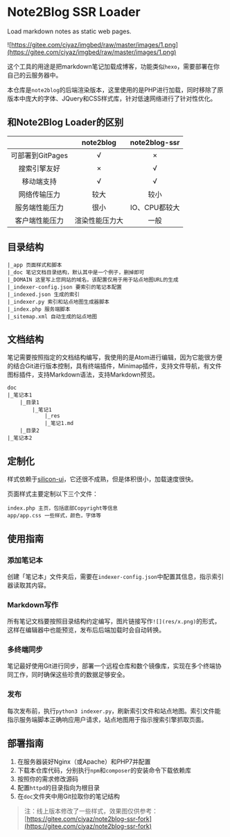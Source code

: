 # Note2Blog SSR Loader

Load markdown notes as static web pages.

![https://gitee.com/ciyaz/imgbed/raw/master/images/1.png](https://gitee.com/ciyaz/imgbed/raw/master/images/1.png)

这个工具的用途是把markdown笔记加载成博客，功能类似`hexo`，需要部署在你自己的云服务器中。

本仓库是`note2blog`的后端渲染版本，这里使用的是PHP进行加载，同时移除了原版本中庞大的字体、JQuery和CSS样式库，针对低速网络进行了针对性优化。

## 和Note2Blog Loader的区别

|                  |   note2blog    | note2blog-ssr |
| :--------------: | :------------: | :-----------: |
| 可部署到GitPages |       √        |       ×       |
|   搜索引擎友好   |       ×        |       √       |
|    移动端支持    |       √        |       √       |
|   网络传输压力   |      较大      |     较小      |
|  服务端性能压力  |      很小      | IO、CPU都较大 |
|  客户端性能压力  | 渲染性能压力大 |     一般      |

## 目录结构

```
|_app 页面样式和脚本
|_doc 笔记文档目录结构，默认其中是一个例子，删掉即可
|_DOMAIN 这里写上您网站的域名，该配置仅用于用于站点地图URL的生成
|_indexer-config.json 要索引的笔记本配置
|_indexed.json 生成的索引
|_indexer.py 索引和站点地图生成器脚本
|_index.php 服务端脚本
|_sitemap.xml 自动生成的站点地图
```

## 文档结构

笔记需要按照指定的文档结构编写，我使用的是Atom进行编辑，因为它能很方便的结合Git进行版本控制，具有终端插件，Minimap插件，支持文件导航，有文件图标插件，支持Markdown语法，支持Markdown预览。

```
doc
|_笔记本1
	|_目录1
		|_笔记1
			|_res
			|_笔记1.md
	|_目录2
|_笔记本2
```

## 定制化

样式依赖于[silicon-ui](https://github.com/CiyaZ/silicon-ui)，它还很不成熟，但是体积很小，加载速度很快。

页面样式主要定制以下三个文件：

```
index.php 主页，包括底部Copyright等信息
app/app.css 一些样式，颜色，字体等
```

## 使用指南

### 添加笔记本

创建「笔记本」文件夹后，需要在`indexer-config.json`中配置其信息，指示索引器读取其内容。

### Markdown写作

所有笔记文档要按照目录结构约定编写，图片链接写作`![](res/x.png)`的形式，这样在编辑器中也能预览，发布后后端加载时会自动转换。

### 多终端同步

笔记最好使用Git进行同步，部署一个远程仓库和数个镜像库，实现在多个终端协同工作，同时确保这些珍贵的数据足够安全。

### 发布

每次发布前，执行`python3 indexer.py`，刷新索引文件和站点地图。索引文件能指示服务端脚本正确响应用户请求，站点地图用于指示搜索引擎抓取页面。

## 部署指南

1. 在服务器装好Nginx（或Apache）和PHP7并配置
2. 下载本仓库代码，分别执行`npm`和`composer`的安装命令下载依赖库
3. 按照你的需求修改源码
4. 配置`httpd`的目录指向为根目录
5. 在`doc`文件夹中用Git拉取你的笔记结构

> 注：线上版本修改了一些样式，效果图仅供参考：[https://gitee.com/ciyaz/note2blog-ssr-fork](https://gitee.com/ciyaz/note2blog-ssr-fork)